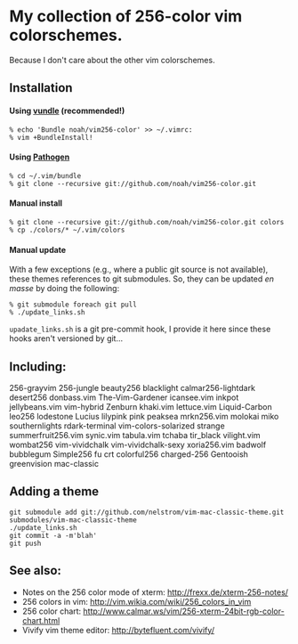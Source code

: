 # My collection of 256-color vim colorschemes.
Because I don't care about the other vim colorschemes.

## Installation

#### Using [vundle](https://github.com/gmarik/vundle/) (**recommended!**)

    % echo 'Bundle noah/vim256-color' >> ~/.vimrc:
    % vim +BundleInstall!

#### Using [Pathogen](http://www.vim.org/scripts/script.php?script_id=2332)

    % cd ~/.vim/bundle
    % git clone --recursive git://github.com/noah/vim256-color.git

#### Manual install

    % git clone --recursive git://github.com/noah/vim256-color.git colors
    % cp ./colors/* ~/.vim/colors

#### Manual update

With a few exceptions (e.g., where a public git source is not
available), these themes references to git submodules.  So, they can be
updated *en masse* by doing the following:

    % git submodule foreach git pull
    % ./update_links.sh

`upadate_links.sh` is a git pre-commit hook, I provide it here since
these hooks aren't versioned by git...

## Including:

  256-grayvim 256-jungle beauty256 blacklight calmar256-lightdark
  desert256 donbass.vim The-Vim-Gardener icansee.vim inkpot
  jellybeans.vim vim-hybrid Zenburn khaki.vim lettuce.vim Liquid-Carbon
  leo256 lodestone Lucius lilypink pink peaksea mrkn256.vim molokai miko
  southernlights rdark-terminal vim-colors-solarized strange
  summerfruit256.vim synic.vim tabula.vim tchaba tir_black vilight.vim
  wombat256 vim-vividchalk vim-vividchalk-sexy xoria256.vim badwolf
  bubblegum Simple256 fu crt colorful256 charged-256 Gentooish
  greenvision mac-classic
  
## Adding a theme


    git submodule add git://github.com/nelstrom/vim-mac-classic-theme.git submodules/vim-mac-classic-theme
    ./update_links.sh
    git commit -a -m'blah'
    git push


## See also:

* Notes on the 256 color mode of xterm: http://frexx.de/xterm-256-notes/
* 256 colors in vim: http://vim.wikia.com/wiki/256_colors_in_vim
* 256 color chart: http://www.calmar.ws/vim/256-xterm-24bit-rgb-color-chart.html
* Vivify vim theme editor: http://bytefluent.com/vivify/
